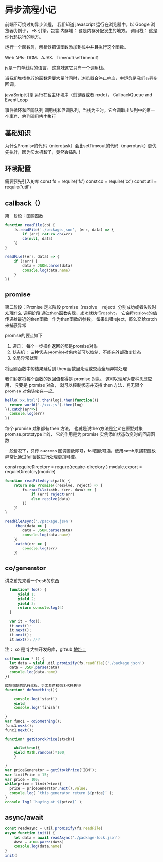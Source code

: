 # 异步流程小记

  前端不可绕过的异步流程， 我们知道 javascript 运行在浏览器中，以 Google 浏览器为例子，
  v8 引擎，包含 内存堆： 这是内存分配发生的地方。 调用栈： 这是你代码执行的地方。

  运行一个函数时，解析器把该函数添加到栈中并且执行这个函数。

  Web APIs: DOM、AJAX、Timeout(setTimeout)

  js是一门单线程的语言， 这意味这它只有一个调用栈。

  当我们堆栈执行的函数需要大量时间时，浏览器会停止响应，幸运的是我们有异步回调。

  javaScript引擎 运行在宿主环境中（浏览器或者 node），
  CallbackQueue  and Event Loop

  事件循环和回调队列
  调用栈和回调队列，当栈为空时，它会调取出队列中的第一个事件，放到调用栈中执行

## 基础知识

为什么Promise的代码（microtask）会比setTimeout的代码（macrotask）更优先执行，因为它太机智了，竟然会插队！

## 环境配置

需要预先引入的库
const fs = require('fs')
const co = require('co')
const util = require('util')

## callback（）

第一阶段：回调函数

``` javascript
function readFile(cb) {
    fs.readFile('./package.json', (err, data) => {
        if (err) return cb(err)
        cb(null, data)
    })
}

readFile((err, data) => {
    if (!err) {
        data = JSON.parse(data)
        console.log(data.name)
    }
})
```

## promise

第二阶段：Promise
定义阶段  promise（resolve， reject）分别成功或者失败时处理什么
调用阶段  通过then函数实现，成功就执行resolve， 它会将reslove的值传递给最近的then函数，作为then函数的参数。 如果出错reject，那么交给catch来捕获异常

  promise的要点如下

  1. 递归： 每个一步操作返回的都是promise对象
  2. 状态机： 三种状态peomise对象内部可以控制，不能在外部改变状态
  3. 全局异常处理

将回调函数中的结果延后到 then 函数里处理或交给全局异常处理

我们约定将每个函数的返回值都得是 promise 对象。 这可以理解为变种思想应用， 只要是 promise 对象， 就可以控制状态并支持 then 方法，将无限个 promise 对象链接在一起。

```javascript
hello('xx.html').then(log).then(function(){
  return world('./xxx.js').then(log)
}).catch(err=>{
  console.log(err)
})

```

每个 promise 对象都有 then 方法， 也就是说then方法是定义在原型对象promise.prototype上的， 它的作用是为
promise 实例添加状态改变时的回调函数

一般情况下，只传 success 回调函数即可，fail函数可选，使用catch来捕获函数异常比通过fail函数进行处理更加可控。

const requireDirectory = require(require-directory )
module.export = requireDirectory(module)

``` javascript
function readFileAsync(path) {
    return new Promise((resolve, reject) => {
        fs.readFile(path, (err, data) => {
            if (err) reject(err)
            else resolve(data)
        })
    })
}

readFileAsync('./package.json')
    .then(data => {
        data = JSON.parse(data)
        console.log(data.name)
    })
    .catch(err => {
        console.log(err)
    })
```

## co/generator

讲之前先来看一个es6的东西

``` javascript
  function* foo() {
      yield 1;
      yield 2;
      yield 3;
      return console.log(4)
  }

  var it = foo();
  it.next();
  it.next();
  it.next();
  it.next(); //4
```

注： co 是 tj 大神开发的库，github [地址：](https://github.com/tj/co)

```javascript
co(function * () {
  let data = yield util.promisify(fs.readFile)('./package.json')
  data = JSON.parse(data)
  console.log(data.name)
})

控制函数的执行过程，手工暂停和恢复代码执行
function* doSomething(){

	console.log(‘start’)
	yield
	console.log(‘finish’)

}
var func1 = doSomething(); 
func1.next(); 
func1.next(); 

function* getStorckPrice(stock){

	while(true){
	yield Math.random()*100;
	}

}
var priceGenerator = getStockPrice(‘IBM’); 
var limitPrice = 15; 
var price = 100; 
while(price > limitPrice){
  price = priceGenerator.next().value; 
  console.log( `this generator return ${price}` ); 
}
console.log( `buying at ${price}` ); 

```

## async/await

``` javascript
const readAsync = util.promisify(fs.readFile)
async function init() {
    let data = await readAsync('./package-lock.json')
    data = JSON.parse(data)
    console.log(data.name)
}
init()
```
